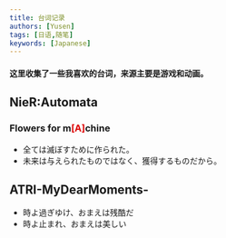 ```yaml
---
title: 台词记录
authors: [Yusen]
tags: [日语,随笔]
keywords: [Japanese]
---
```

#### 这里收集了一些我喜欢的台词，来源主要是游戏和动画。
## NieR:Automata
### Flowers for m<font color="#dd0000">[A]</font>chine
-	全ては滅ぼすために作られた。
-	未来は与えられたものではなく、獲得するものだから。
## ATRI-MyDearMoments-
-	時よ過ぎゆけ、おまえは残酷だ
-	時よ止まれ、おまえは美しい